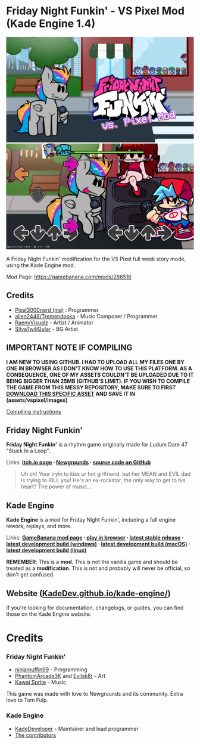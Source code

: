 # Friday Night Funkin' - VS Pixel Mod (Kade Engine 1.4)

![image](https://raw.githubusercontent.com/Pixel3000nerd/FNF---VS-Pixel-Mod/main/VS%20Pixel%20-%20Title.png)
![image](https://raw.githubusercontent.com/Pixel3000nerd/FNF---VS-Pixel-Mod/main/VS%20Pixel%20-%20Gameplay.png)

A Friday Night Funkin' modification for the VS Pixel full week story mode, using the Kade Engine mod.

Mod Page: https://gamebanana.com/mods/286516

## Credits

- [Pixel3000nerd (me)](https://youtube.com/Pixel3000nerd) : Programmer
- [allen2448/Tremendoska](https://soundcloud.com/user-699017747) - Music Composer / Programmer
- [RaenyVisualz](https://twitter.com/RaenyVisualz) - Artist / Animator
- [SilvaTwiliQular](https://twitter.com/SilvaTwiliQular) - BG Artist

## IMPORTANT NOTE IF COMPILING

**I AM NEW TO USING GITHUB. I HAD TO UPLOAD ALL MY FILES ONE BY ONE IN BROWSER AS I DON'T KNOW HOW TO USE THIS PLATFORM. AS A CONSEQUENCE, ONE OF MY ASSETS COULDN'T BE UPLOADED DUE TO IT BEING BIGGER THAN 25MB (GITHUB'S LIMIT). IF YOU WISH TO COMPILE THE GAME FROM THIS MESSY REPOSITORY, MAKE SURE TO FIRST [DOWNLOAD THIS SPECIFIC ASSET](https://drive.google.com/file/d/16zR3sAjn_u_a9X5MdI3C2mCHolEDUauv/view?usp=sharing) AND SAVE IT IN (assets/vspixel/images)**

[Compiling instructions](https://github.com/ninjamuffin99/Funkin#build-instructions)

## Friday Night Funkin'
**Friday Night Funkin'** is a rhythm game originally made for Ludum Dare 47 "Stuck In a Loop".

Links: **[itch.io page](https://ninja-muffin24.itch.io/funkin) ⋅ [Newgrounds](https://www.newgrounds.com/portal/view/770371) ⋅ [source code on GitHub](https://github.com/ninjamuffin99/Funkin)**
> Uh oh! Your tryin to kiss ur hot girlfriend, but her MEAN and EVIL dad is trying to KILL you! He's an ex-rockstar, the only way to get to his heart? The power of music... 

## Kade Engine
**Kade Engine** is a mod for Friday Night Funkin', including a full engine rework, replays, and more.

Links: **[GameBanana mod page](https://gamebanana.com/gamefiles/16761) ⋅ [play in browser](https://funkin.puyo.xyz) ⋅ [latest stable release](https://github.com/KadeDev/Kade-Engine/releases/latest) ⋅ [latest development build (windows)](https://ci.appveyor.com/project/KadeDev/kade-engine-windows/build/artifacts) ⋅ [latest development build (macOS)](https://ci.appveyor.com/project/KadeDev/kade-engine-macos/build/artifacts) ⋅ [latest development build (linux)](https://ci.appveyor.com/project/KadeDev/kade-engine-linux/build/artifacts)**

**REMEMBER**: This is a **mod**. This is not the vanilla game and should be treated as a **modification**. This is not and probably will never be official, so don't get confused.

## Website ([KadeDev.github.io/kade-engine/](https://KadeDev.github.io/Kade-Engine/))
If you're looking for documentation, changelogs, or guides, you can find those on the Kade Engine website.

# Credits
### Friday Night Funkin'
 - [ninjamuffin99](https://twitter.com/ninja_muffin99) - Programming
 - [PhantomArcade3K](https://twitter.com/phantomarcade3k) and [Evilsk8r](https://twitter.com/evilsk8r) - Art
 - [Kawai Sprite](https://twitter.com/kawaisprite) - Music

This game was made with love to Newgrounds and its community. Extra love to Tom Fulp.
### Kade Engine
- [KadeDeveloper](https://twitter.com/KadeDeveloper) - Maintainer and lead programmer
- [The contributors](https://github.com/KadeDev/Kade-Engine/graphs/contributors)
